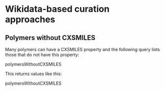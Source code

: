 # Wikidata-based curation approaches

## Polymers without CXSMILES

Many polymers can have a CXSMILES property and the following query lists those that do not
have this property:

<sparql>polymersWithoutCXSMILES</sparql>

This returns values like this:

<out limit="5">polymersWithoutCXSMILES</out>
